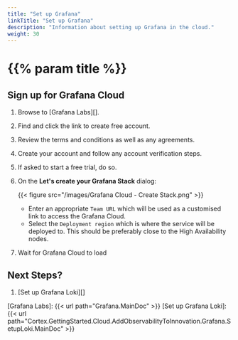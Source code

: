 ```yaml
---
title: "Set up Grafana"
linkTitle: "Set up Grafana"
description: "Information about setting up Grafana in the cloud."
weight: 30
---
```


# {{% param title %}}

## Sign up for Grafana Cloud

1. Browse to [Grafana Labs][].
1. Find and click the link to create free account.
1. Review the terms and conditions as well as any agreements.
1. Create your account and follow any account verification steps.
1. If asked to start a free trial, do so.
1. On the **Let's create your Grafana Stack** dialog:
  
   {{< figure src="/images/Grafana Cloud - Create Stack.png" >}}

   * Enter an appropriate `Team URL` which will be used as a customised link to access the Grafana Cloud.
   * Select the `Deployment region` which is where the service will be deployed to. This should be preferably close to the High Availability nodes.

1. Wait for Grafana Cloud to load

## Next Steps?

1. [Set up Grafana Loki][]

<!-- Other links -->
[Grafana Labs]: {{< url path="Grafana.MainDoc" >}}
[Set up Grafana Loki]: {{< url path="Cortex.GettingStarted.Cloud.AddObservabilityToInnovation.Grafana.SetupLoki.MainDoc" >}}
